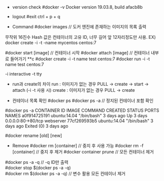 - version check
#docker -v
Docker version 19.03.8, build afacb8b

- logout
#exit
ctrl + p + q

- Command
#docker images    // 도커 엔진에 존재하는 이미지의 목록 출력

무작위 16진수 Hash 값은 컨테이너의 고유 ID, 너무 길어 앞 12자리정도만 사용.
EX) docker create -i -t -name mycentos centos:7

#docker start [image]   // 컨테이너 시작
#docker attach [image]  // 컨테이너 내부로 들어가기
**c
#docker create -i -t name test centos:7
#docker run -i -t name test centos:7

-i interactive
-t tty

- run과 create의 차이
run     : 이미지가 없는 경우 PULL -> create -> start -> attach (-i -t 사용 시)
create  : 이미지가 없는 경우 PULL -> create

- 컨테이너 목록 확인
#docker ps
#docker ps -a // 정지된 컨테이너 포함 확인

#docker ps -a
CONTAINER ID        IMAGE               COMMAND             CREATED             STATUS                  PORTS                NAMES
a0f914725191        ubuntu:14.04        "/bin/bash"         3 days ago          Up 3 days               0.0.0.0:80->80/tcp   webserver
77cf269593b5        ubuntu:14.04        "/bin/bash"         3 days ago          Exited (0) 3 days ago   

#docker rename [old] [new]

- Remove
#docker rm [container]    // 중지 후 사용 가능
#docker rm -f [container] // 중지 후 제거
#docker container prune   // 모든 컨테이너 제거

#docker ps -a -q    // -q ID만 출력  
#docker stop $(docker ps -a -q)   
#docker rm $(docker ps -a -q)     // 변수 활용 모든 컨테이너 제거
